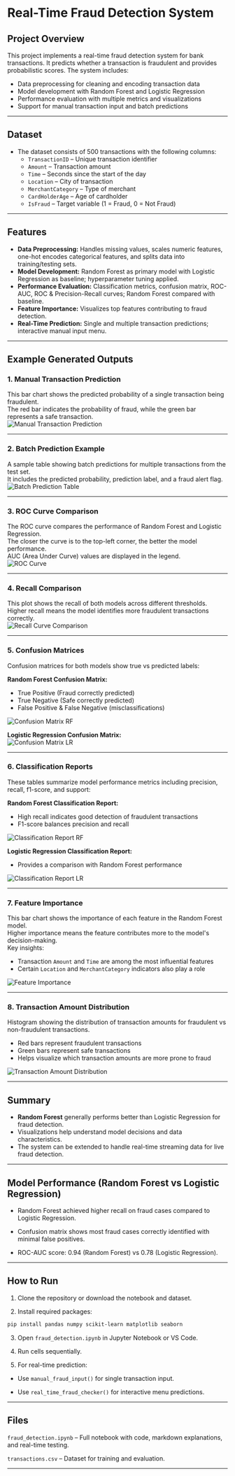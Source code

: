 
# Real-Time Fraud Detection System

## Project Overview
This project implements a real-time fraud detection system for bank transactions.  It predicts whether a transaction is fraudulent and provides probabilistic scores.  The system includes:
- Data preprocessing for cleaning and encoding transaction data
- Model development with Random Forest and Logistic Regression
- Performance evaluation with multiple metrics and visualizations
- Support for manual transaction input and batch predictions

---
## Dataset
- The dataset consists of 500 transactions with the following columns:  
  - `TransactionID` – Unique transaction identifier  
  - `Amount` – Transaction amount  
  - `Time` – Seconds since the start of the day  
  - `Location` – City of transaction  
  - `MerchantCategory` – Type of merchant  
  - `CardHolderAge` – Age of cardholder  
  - `IsFraud` – Target variable (1 = Fraud, 0 = Not Fraud)  

---

## Features
- **Data Preprocessing:** Handles missing values, scales numeric features, one-hot encodes categorical features, and splits data into training/testing sets.  
- **Model Development:** Random Forest as primary model with Logistic Regression as baseline; hyperparameter tuning applied.  
- **Performance Evaluation:** Classification metrics, confusion matrix, ROC-AUC, ROC & Precision-Recall curves; Random Forest compared with baseline.  
- **Feature Importance:** Visualizes top features contributing to fraud detection.  
- **Real-Time Prediction:** Single and multiple transaction predictions; interactive manual input menu.

---
## Example Generated Outputs

### 1. Manual Transaction Prediction
This bar chart shows the predicted probability of a single transaction being fraudulent.  
The red bar indicates the probability of fraud, while the green bar represents a safe transaction.  
![Manual Transaction Prediction](manual_transaction.png)

---

### 2. Batch Prediction Example
A sample table showing batch predictions for multiple transactions from the test set.  
It includes the predicted probability, prediction label, and a fraud alert flag.  
![Batch Prediction Table](batch_prediction.png)

---

### 3. ROC Curve Comparison
The ROC curve compares the performance of Random Forest and Logistic Regression.  
The closer the curve is to the top-left corner, the better the model performance.  
AUC (Area Under Curve) values are displayed in the legend.  
![ROC Curve](roc_curve_comparison.png)

---

### 4. Recall Comparison
This plot shows the recall of both models across different thresholds.  
Higher recall means the model identifies more fraudulent transactions correctly.  
![Recall Curve Comparison](recall_comparison.png)

---

### 5. Confusion Matrices
Confusion matrices for both models show true vs predicted labels:

**Random Forest Confusion Matrix:**  
- True Positive (Fraud correctly predicted)  
- True Negative (Safe correctly predicted)  
- False Positive & False Negative (misclassifications)  

![Confusion Matrix RF](confusion_matrix_rf.png)

**Logistic Regression Confusion Matrix:**  
![Confusion Matrix LR](confusion_matrix_lr.png)

---

### 6. Classification Reports
These tables summarize model performance metrics including precision, recall, f1-score, and support:

**Random Forest Classification Report:**  
- High recall indicates good detection of fraudulent transactions  
- F1-score balances precision and recall  

![Classification Report RF](classification_report_rf.png)

**Logistic Regression Classification Report:**  
- Provides a comparison with Random Forest performance  

![Classification Report LR](classification_report_lr.png)

---

### 7. Feature Importance
This bar chart shows the importance of each feature in the Random Forest model.  
Higher importance means the feature contributes more to the model's decision-making.  
Key insights:
- Transaction `Amount` and `Time` are among the most influential features  
- Certain `Location` and `MerchantCategory` indicators also play a role  

![Feature Importance](feature_importance.png)

---

### 8. Transaction Amount Distribution
Histogram showing the distribution of transaction amounts for fraudulent vs non-fraudulent transactions.  
- Red bars represent fraudulent transactions  
- Green bars represent safe transactions  
- Helps visualize which transaction amounts are more prone to fraud  

![Transaction Amount Distribution](amount_distribution.png)

---

## Summary
- **Random Forest** generally performs better than Logistic Regression for fraud detection.  
- Visualizations help understand model decisions and data characteristics.  
- The system can be extended to handle real-time streaming data for live fraud detection.

---

## Model Performance (Random Forest vs Logistic Regression)

- Random Forest achieved higher recall on fraud cases compared to Logistic Regression.

- Confusion matrix shows most fraud cases correctly identified with minimal false positives.

- ROC-AUC score: 0.94 (Random Forest) vs 0.78 (Logistic Regression).
  
---

## How to Run

1. Clone the repository or download the notebook and dataset.

2. Install required packages:
```bash
pip install pandas numpy scikit-learn matplotlib seaborn
```

3. Open `fraud_detection.ipynb` in Jupyter Notebook or VS Code.

4. Run cells sequentially.

5. For real-time prediction:

  - Use `manual_fraud_input()` for single transaction input.

  - Use `real_time_fraud_checker()` for interactive menu predictions.

---
## Files

`fraud_detection.ipynb` – Full notebook with code, markdown explanations, and real-time testing.

`transactions.csv` – Dataset for training and evaluation.

---
